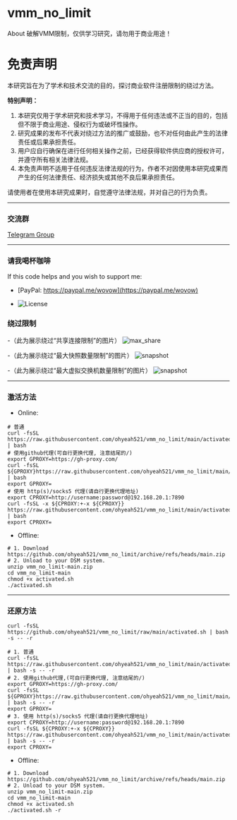 # vmm_no_limit
About 破解VMM限制，仅供学习研究，请勿用于商业用途！

# 免责声明

本研究旨在为了学术和技术交流的目的，探讨商业软件注册限制的绕过方法。

**特别声明：**

1. 本研究仅用于学术研究和技术学习，不得用于任何违法或不正当的目的，包括但不限于商业用途、侵权行为或破坏性操作。
2. 研究成果的发布不代表对绕过方法的推广或鼓励，也不对任何由此产生的法律责任或后果承担责任。
3. 用户应自行确保在进行任何相关操作之前，已经获得软件供应商的授权许可，并遵守所有相关法律法规。
4. 本免责声明不适用于任何违反法律法规的行为，作者不对因使用本研究成果而产生的任何法律责任、经济损失或其他不良后果承担责任。

请使用者在使用本研究成果时，自觉遵守法律法规，并对自己的行为负责。

---
### 交流群
[Telegram Group](https://t.me/+40j656PRiB41NTI1)

---
### 请我喝杯咖啡
If this code helps and you wish to support me:
- [PayPal: https://paypal.me/wovow](https://paypal.me/wovow)

- ![License](https://raw.githubusercontent.com/ohyeah521/vmm_no_limit/main/img/buy%20me%20coffee.jpg)


### 绕过限制
-（此为展示绕过“共享连接限制”的图片） ![max_share](https://raw.githubusercontent.com/ohyeah521/vmm_no_limit/main/img/max_share.png)

-（此为展示绕过“最大快照数量限制”的图片） ![snapshot](https://raw.githubusercontent.com/ohyeah521/vmm_no_limit/main/img/snapshot_crack.png)

-（此为展示绕过“最大虚拟交换机数量限制”的图片） ![snapshot](https://raw.githubusercontent.com/ohyeah521/vmm_no_limit/main/img/switch_crack.png)

---

### 激活方法
- Online:
```shell
# 普通
curl -fsSL https://raw.githubusercontent.com/ohyeah521/vmm_no_limit/main/activated.sh | bash
# 使用github代理(可自行更换代理, 注意结尾的/)
export GPROXY=https://gh-proxy.com/
curl -fsSL ${GPROXY}https://raw.githubusercontent.com/ohyeah521/vmm_no_limit/main/activated.sh | bash
export GPROXY=
# 使用 http(s)/socks5 代理(请自行更换代理地址)
export CPROXY=http://username:password@192.168.20.1:7890
curl -fsSL -x ${CPROXY:+-x ${CPROXY}} https://raw.githubusercontent.com/ohyeah521/vmm_no_limit/main/activated.sh | bash
export CPROXY=
```
- Offline:
```shell
# 1. Download https://github.com/ohyeah521/vmm_no_limit/archive/refs/heads/main.zip
# 2. Unload to your DSM system.
unzip vmm_no_limit-main.zip
cd vmm_no_limit-main
chmod +x activated.sh
./activated.sh 
```

---
### 还原方法
```shell
curl -fsSL https://github.com/ohyeah521/vmm_no_limit/raw/main/activated.sh | bash -s -- -r
```
```shell
# 1. 普通
curl -fsSL https://raw.githubusercontent.com/ohyeah521/vmm_no_limit/main/activated.sh | bash -s -- -r
# 2. 使用github代理,(可自行更换代理, 注意结尾的/)
export GPROXY=https://gh-proxy.com/
curl -fsSL ${GPROXY}https://raw.githubusercontent.com/ohyeah521/vmm_no_limit/main/activated.sh | bash -s -- -r
export GPROXY=
# 3. 使用 http(s)/socks5 代理(请自行更换代理地址)
export CPROXY=http://username:password@192.168.20.1:7890
curl -fsSL ${CPROXY:+-x ${CPROXY}} https://raw.githubusercontent.com/ohyeah521/vmm_no_limit/main/activated.sh | bash -s -- -r
export CPROXY=
```
- Offline:
```shell
# 1. Download https://github.com/ohyeah521/vmm_no_limit/archive/refs/heads/main.zip
# 2. Unload to your DSM system.
unzip vmm_no_limit-main.zip
cd vmm_no_limit-main
chmod +x activated.sh
./activated.sh -r
```


